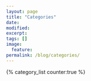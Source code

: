 ```yaml
---
layout: page
title: "Categories"
date: 
modified:
excerpt:
tags: []
image:
  feature:
permalink: /blog/categories/
---
```


{% category_list counter:true %}